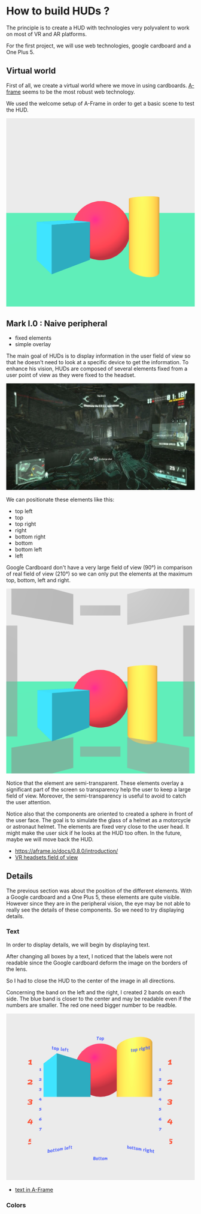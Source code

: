 # How to build HUDs ?

The principle is to create a HUD with technologies very polyvalent to work on most of VR and AR
platforms.

For the first project, we will use web technologies, google cardboard and a One Plus 5.

## Virtual world

First of all, we create a virtual world where we move in using cardboards.
[A-frame](https://aframe.io/) seems to be the most robust web technology.

We used the welcome setup of A-Frame in order to get a basic scene to test the HUD.

![Basic scene](../assets/2d-environment.png)

## Mark I.0 : Naive peripheral

* fixed elements
* simple overlay

The main goal of HUDs is to display information in the user field of view so that he doesn't need
to look at a specific device to get the information. To enhance his vision, HUDs are composed of
several elements fixed from a user point of view as they were fixed to the headset.

![Crysis HUD](../assets/crysis-hud.jpg)

We can positionate these elements like this:

* top left
* top
* top right
* right
* bottom right
* bottom
* bottom left
* left

Google Cardboard don't have a very large field of view (90°) in comparison of real field of view (210°)
so we can only put the elements at the maximum top, bottom, left and right.

![HUD prototype mark 1](../assets/hud_mark_01_01.png)

Notice that the element are semi-transparent. These elements overlay a significant part of the screen
so transparency help the user to keep a large field of view. Moreover, the semi-transparency is useful
to avoid to catch the user attention.

Notice also that the components are oriented to created a sphere in front of the user face. The goal
is to simulate the glass of a helmet as a motorcycle or astronaut helmet. The elements are fixed very close
to the user head. It might make the user sick if he looks at the HUD too often. In the future, maybe we will
move back the HUD.

* https://aframe.io/docs/0.8.0/introduction/
* [VR headsets field of view](http://virtualrealitytimes.com/2017/03/06/chart-fov-field-of-view-vr-headsets/)

## Details

The previous section was about the position of the different elements. With a Google cardboard and a
One Plus 5, these elements are quite visible. However since they are in the peripheral vision, the
eye may be not able to really see the details of these components. So we need to try displaying details.

### Text

In order to display details, we will begin by displaying text.

After changing all boxes by a text, I noticed that the labels were not readable since the Google cardboard
deform the image on the borders of the lens.

So I had to close the HUD to the center of the image in all directions.

Concerning the band on the left and the right, I created 2 bands on each side. The blue band is closer to
the center and may be readable even if the numbers are smaller. The red one need bigger number to be readble.

![HUD prototype mark 1](assets/hud_mark_01_03.png)


* [text in A-Frame](https://aframe.io/docs/0.8.0/components/text.html)

### Colors
